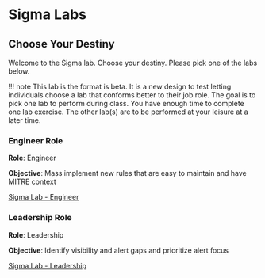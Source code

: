 # Sigma Labs

## Choose Your Destiny

Welcome to the Sigma lab. Choose your destiny. Please pick one of the labs below.

!!! note
    This lab is the format is beta. It is a new design to test letting individuals choose a lab that conforms better to their job role. The goal is to pick one lab to perform during class. You have enough time to complete one lab exercise. The other lab(s) are to be performed at your leisure at a later time.

### Engineer Role

**Role**: Engineer

**Objective**: Mass implement new rules that are easy to maintain and have MITRE context


[Sigma Lab - Engineer](sigma_engineer.md)

### Leadership Role

**Role**: Leadership

**Objective**: Identify visibility and alert gaps and prioritize alert focus


[Sigma Lab - Leadership](sigma_leadership.md)